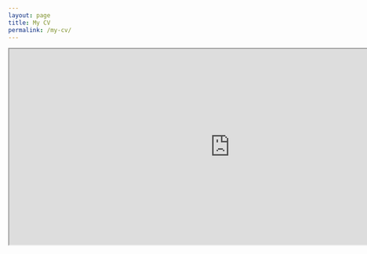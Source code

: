 ```yaml
---
layout: page
title: My CV
permalink: /my-cv/
---
```


<iframe src="https://drive.google.com/file/d/1gjLro-HPY4PaGAynjJHyPXjI_4DKMmQ-/preview" height="400px" width="900px"></iframe>
